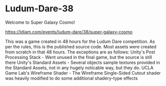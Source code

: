 # Ludum-Dare-38

Welcome to Super Galaxy Cosmo!

https://ldjam.com/events/ludum-dare/38/super-galaxy-cosmo

This was a game created in 48 hours for the Ludum Dare competition. As per the rules, this is the published source code.
Most assets were created from scratch in that 48 hours. The exceptions are as follows:
  Unity's Post Processing Stack - Went unused in the final game, but the source is still there
  Unity's Standard Assets - Several objects sample textures provided in the Standard Assets, not in any hugely noticable way, but they do.
  UCLA Game Lab's Wireframe Shader - The Wireframe Single-Sided Cutout shader was heavily modified to do some additional shadery-type effects

